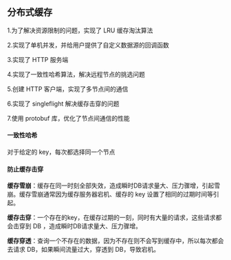 ## 分布式缓存

1.为了解决资源限制的问题，实现了 LRU 缓存淘汰算法

2.实现了单机并发，并给用户提供了自定义数据源的回调函数

3.实现了 HTTP 服务端

4.实现了一致性哈希算法，解决远程节点的挑选问题

5.创建 HTTP 客户端，实现了多节点间的通信

6.实现了 singleflight 解决缓存击穿的问题

7.使用 protobuf 库，优化了节点间通信的性能

#### 一致性哈希

对于给定的 key，每次都选择同一个节点

#### 防止缓存击穿

**缓存雪崩**：缓存在同一时刻全部失效，造成瞬时DB请求量大、压力骤增，引起雪崩。缓存雪崩通常因为缓存服务器宕机、缓存的 key 设置了相同的过期时间等引起。

**缓存击穿**：一个存在的key，在缓存过期的一刻，同时有大量的请求，这些请求都会击穿到 DB ，造成瞬时DB请求量大、压力骤增。

**缓存穿透**：查询一个不存在的数据，因为不存在则不会写到缓存中，所以每次都会去请求 DB，如果瞬间流量过大，穿透到 DB，导致宕机。